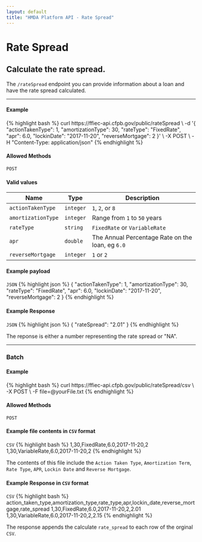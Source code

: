 ```yaml
---
layout: default
title: "HMDA Platform API - Rate Spread"
---
```


<hgroup>
  <h1>Rate Spread</h1>
  <h2>Calculate the rate spread.</h2>
  <p class="usa-font-lead">The <code>/rateSpread</code> endpoint you can provide information about a loan and have the rate spread calculated.</p>
</hgroup>

---

<h4>Example</h4>
{% highlight bash %}
curl https://ffiec-api.cfpb.gov/public/rateSpread \
  -d '{ 
    "actionTakenType": 1,
    "amortizationType": 30,
    "rateType": "FixedRate",
    "apr": 6.0,
    "lockinDate": "2017-11-20",
    "reverseMortgage": 2
  }' \
  -X POST \
  -H "Content-Type: application/json"
{% endhighlight %}

<h4>Allowed Methods</h4>
<code>POST</code>

<h4>Valid values</h4>
<table>
  <thead>
    <tr>
      <th>Name</th>
      <th>Type</th>
      <th>Description</th>
    </tr>
  </thead>
  <tbody>
    <tr>
      <td><code>actionTakenType</code></td>
      <td><code>integer</code></td>
      <td><code>1</code>, <code>2</code>, or <code>8</code></td>
    </tr>
    <tr>
      <td><code>amortizationType</code></td>
      <td><code>integer</code></td>
      <td>Range from <code>1</code> to <code>50</code> years</td>
    </tr>
    <tr>
      <td><code>rateType</code></td>
      <td><code>string</code></td>
      <td><code>FixedRate</code> or <code>VariableRate</code></td>
    </tr>
    <tr>
      <td><code>apr</code></td>
      <td><code>double</code></td>
      <td>The Annual Percentage Rate on the loan, eg <code>6.0</code></td>
    </tr>
    <tr>
      <td><code>reverseMortgage</code></td>
      <td><code>integer</code></td>
      <td><code>1</code> or <code>2</code></td>
    </tr>
  </tbody>
</table>

<h4>Example payload</h4>
<section class="code-block">
<code>JSON</code>
{% highlight json %}
{
  "actionTakenType": 1,
  "amortizationType": 30,
  "rateType": "FixedRate",
  "apr": 6.0,
  "lockinDate": "2017-11-20",
  "reverseMortgage": 2
}
{% endhighlight %}
</section>

<h4>Example Response</h4>
<section class="code-block">
<code>JSON</code>
{% highlight json %}
{
  "rateSpread": "2.01"
}
{% endhighlight %}
</section>
<p class="use-text-small">The reponse is either a number representing the rate spread or "NA".</p>

---

<hgroup>
  <h3 id="batch">Batch</h3>
</hgroup>

<h4>Example</h4>
{% highlight bash %}
curl https://ffiec-api.cfpb.gov/public/rateSpread/csv \
  -X POST \
  -F file=@yourFile.txt
{% endhighlight %}

<h4>Allowed Methods</h4>
<code>POST</code>

<h4>Example file contents in <code>CSV</code> format</h4>
<section class="code-block">
<code>CSV</code>
{% highlight bash %}
1,30,FixedRate,6.0,2017-11-20,2
1,30,VariableRate,6.0,2017-11-20,2
{% endhighlight %}
</section>

<p class="use-text-small">The contents of this file include the <code>Action Taken Type</code>, <code>Amortization Term</code>, <code>Rate Type</code>, <code>APR</code>, <code>Lockin Date</code> and <code>Reverse Mortgage</code>.</p>

<h4>Example Response in <code>CSV</code> format</h4>
<section class="code-block">
<code>CSV</code>
{% highlight bash %}
action_taken_type,amortization_type,rate_type,apr,lockin_date,reverse_mortgage,rate_spread
1,30,FixedRate,6.0,2017-11-20,2,2.01
1,30,VariableRate,6.0,2017-11-20,2,2.15
{% endhighlight %}
</section>

<p class="use-text-small">The response appends the calculate <code>rate_spread</code> to each row of the orginal <code>CSV</code>.</p>